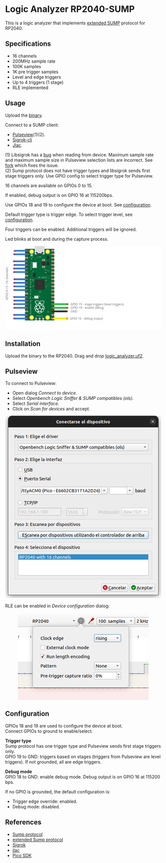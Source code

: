 # Logic Analyzer RP2040-SUMP

This is a logic analyzer that implements [extended SUMP](http://dangerousprototypes.com/docs/The_Logic_Sniffer%27s_extended_SUMP_protocol) protocol for RP2040.

## Specifications

- 16 channels
- 200MHz sample rate
- 100K samples
- 1K pre trigger samples
- Level and edge triggers
- Up to 4 triggers (1 stage)
- RLE implemented

## Usage

Upload the [binary](https://drive.google.com/file/d/1JJ5_vQVWJ0RjmcC2NYjNZ1x6iYy9dHWl/view?usp=drive_link).

Connect to a SUMP client:

- [Pulseview](https://github.com/sigrokproject/pulseview)(1)(2).
- [Sigrok-cli](https://github.com/sigrokproject/sigrok-cli)
- [Jlac](https://github.com/syntelos/jlac).

(1) Libsigrok has a [bug](https://github.com/sigrokproject/libsigrok/pull/226) when reading from device. Maximum sample rate and maximum sample size in Pulseview selection lists are incorrect. See [fork](https://github.com/dgatf/libsigrok) which fixes the issue.  
(2) Sump protocol does not have trigger types and libsigrok sends first stage triggers only. Use GPIO config to select trigger type for Pulseview.  

16 channels are available on GPIOs 0 to 15.

If enabled, debug output is on GPIO 16 at 115200bps.

Use GPIOs 18 and 19 to configure the device at boot. See [configuration](#configuration).

Default trigger type is trigger edge. To select trigger level, see [configuration](#configuration).

Four triggers can be enabled. Additional triggers will be ignored.

Led blinks at boot and during the capture process.

<p align="center"><img src="./images/circuit.png" width="800"><br>  

## Installation

Upload the binary to the RP2040. Drag and drop [logic_analyzer.uf2](https://drive.google.com/file/d/1JJ5_vQVWJ0RjmcC2NYjNZ1x6iYy9dHWl/view?usp=drive_link).

## Pulseview

To connect to Pulseview:

- Open dialog *Connect to device*.
- Select *Openbench Logic Sniffer & SUMP compatibles (ols)*.
- Select *Serial interface*.
- Click on *Scan for devices* and accept.

<p align="center"><img src="./images/pulseview_connect.png"><br>  

RLE can be enabled in *Device configuration* dialog:

<p align="center"><img src="./images/pulseview_device_config.png"><br>  

## Configuration

GPIOs 18 and 19 are used to configure the device at boot.  
Connect GPIOs to ground to enable/select.    

__Trigger type__  
Sump protocol has one trigger type and Pulseview sends first stage triggers only.  
GPIO 19 to GND: triggers based on stages (triggers from Pulseview are level triggers). If not grounded, all are edge triggers.

__Debug mode__  
GPIO 18 to GND: enable debug mode. Debug output is on GPIO 16 at 115200 bps.

If no GPIO is grounded, the default configuration is:

- Trigger edge override: enabled.
- Debug mode: disabled.

## References

- [Sump protocol](https://www.sump.org/projects/analyzer/protocol/)
- [extended Sump protocol](http://dangerousprototypes.com/docs/The_Logic_Sniffer%27s_extended_SUMP_protocol)
- [Sigrok](https://github.com/sigrokproject)
- [jlac](https://github.com/syntelos/jlac/tree/master)
- [Pico SDK](https://www.raspberrypi.com/documentation/pico-sdk/)
